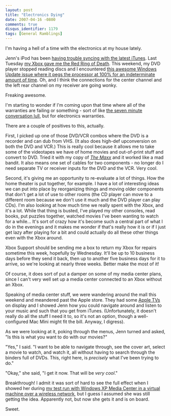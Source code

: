 ```yaml
---
layout: post
title: "Electronics Dying"
date: 2007-04-16 -0800
comments: true
disqus_identifier: 1179
tags: [General Ramblings]
---
```

I'm having a hell of a time with the electronics at my house lately.
 
 Jenn's iPod has been [having trouble syncing with the latest
iTunes](/archive/2007/04/03/3g-ipod-borked-by-itunes-7.aspx). Last
Tuesday [my Xbox gave me the Red Ring of
Death](/archive/2007/04/10/xbox-360-red-ring-of-death.aspx). This
weekend, my DVD player stopped reading discs and I encountered [this
awesome Windows Update issue where it pegs the processor at 100% for an
indeterminate amount of
time](http://support.microsoft.com/kb/932494/en-us). Oh, and I think the
connections for the center channel and the left rear channel on my
receiver are going wonky.
 
 Freaking awesome.
 
 I'm starting to wonder if I'm coming upon that time where all of the
warranties are failing or something - sort of like [the seven minute
conversation
lull](http://tvtropes.org/pmwiki/pmwiki.php/Main/SevenMinuteLull), but
for electronics warranties.
 
 There are a couple of positives to this, actually.
 
 First, I picked up one of those DVD/VCR combos where the DVD is a
recorder and can dub from VHS. (It also does high-def upconversion on
both the DVD and VCR.) This is really cool because it allows me to take
some of the videotapes we have of home movies and out-of-print stuff and
convert to DVD. Tried it with my copy of [*The
Maxx*](http://www.amazon.com/exec/obidos/ASIN/6304016212/mhsvortex) and
it worked like a mad bandit. It also means one set of cables for two
components - no longer do I need separate TV or receiver inputs for the
DVD and the VCR. Very cool.
 
 Second, it's giving me an opportunity to re-evaluate a lot of things.
How the home theater is put together, for example. I have a lot of
interesting ideas we can put into place by reorganizing things and
moving older components that don't get a lot of use to other rooms (the
CD player can move to a different room because we don't use it much and
the DVD player can play CDs). I'm also looking at how much time we
really spent with the Xbox, and it's a lot. While that thing is busted,
I've played my other consoles, read books, put puzzles together, watched
movies I've been wanting to watch for a while... It's sort of crazy how
it's become such a central part of what I do in the evenings and it
makes me wonder if that's really how it is or if I just get lazy after
playing for a bit and could actually do all these other things even with
the Xbox around.
 
 Xbox Support should be sending me a box to return my Xbox for repairs
sometime this week, hopefully by Wednesday. It'll be up to 10 business
days before they send it back, then up to another five business days for
it to arrive, so we're looking at nearly three weeks. Better make the
most of it!
 
 Of course, it does sort of put a damper on some of my media center
plans, since I can't very well set up a media center connected to an
Xbox without an Xbox.
 
 Speaking of media center stuff, we were wandering around the mall this
weekend and meandered past the Apple store. They had some [Apple
TVs](http://www.apple.com/appletv/) on display and I showed Jenn how you
could navigate around and listen to your music and such that you get
from iTunes. (Unfortunately, it doesn't really do all the stuff I need
it to, so it's not an option, though a well-configured Mac Mini might
fit the bill. Anyway, I digress).
 
 As we were looking at it, poking through the menus, Jenn turned and
asked, "Is this is what you want to do with our movies?"
 
 "Yes," I said. "I want to be able to navigate through, see the cover
art, select a movie to watch, and watch it, all without having to search
through the binders full of DVDs. This, right here, is *precisely* what
I've been trying to do."
 
 "Okay," she said, "I get it now. That will be *very cool*."
 
 Breakthrough! I admit it was sort of hard to see the full effect when I
showed her during [my test run with Windows XP Media Center in a virtual
machine over a wireless
network](/archive/2007/03/23/media-center-2005-and-xbox-360---success.aspx),
but I guess I assumed she was still getting the idea. Apparently not,
but now she gets it and is on board.
 
 Sweet.

